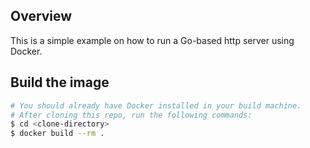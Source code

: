 ## Overview
This is a simple example on how to run a Go-based http server using Docker.

## Build the image
```bash
# You should already have Docker installed in your build machine.
# After cloning this repo, run the following commands:
$ cd <clone-directory>
$ docker build --rm .
```
